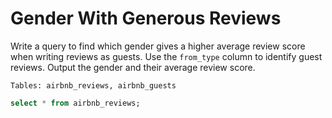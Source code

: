 # Gender With Generous Reviews

Write a query to find which gender gives a higher average review score when writing reviews as guests. Use the `from_type` column to identify guest reviews. Output the gender and their average review score.


```
Tables: airbnb_reviews, airbnb_guests
```

```sql
select * from airbnb_reviews;
```